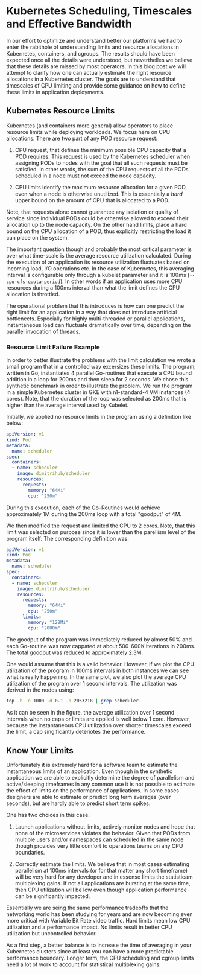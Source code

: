 # Kubernetes Scheduling, Timescales and Effective Bandwidth

In our effort to optimize and understand better our platforms we had 
to enter the rabithole of understanding limits and resource allocations
in Kubernetes, containers, and cgroups. The results should have been
expected once all the details were understood, but neverthelles we 
believe that these details are missed by most operators. In this 
blog post we will attempt to clarify how one can actually estimate
the right resource allocations in a Kubernetes cluster. The goals
are to understand that timescales of CPU limiting and provide some
guidance on how to define these limits in application deployments.

## Kubernetes Resource Limits

Kubernetes (and containers more general) allow operators to place resource
limits while deploying workloads. We focus here on CPU allocations. There
are two part of any POD resource request:

1. CPU request, that defines the minimum possible CPU capacity that a POD
requires. This request is used by the Kubernetes scheduler when assigning
PODs to nodes with the goal that all such requests must be satisfied. In other
words, the sum of the CPU requests of all the PODs scheduled in a node must
not exceed the node capacity.

2. CPU limits identify the maximum resource allocation for a given POD, 
even when a node is otherwise unutilized. This is essentially a 
*hard* upper bound on the amount of CPU that is allocated to a POD.

Note, that requests alone cannot guarantee any isolation or quality of service
since individual PODs could be otherwise allowed to exceed their allocation
up to the node capacity. On the other hand limits, place a hard bound on
the CPU allocation of a POD, thus explicitly restricting the load it can
place on the system.

The important question though and probably the most critical parameter is 
over what time-scale is the average resource utilization calculated. During
the execution of an application its resource utilization fluctuates based on incoming
load, I/O operations etc. In the case of Kubernetes, this averaging interval
is configurable only through a kubelet parameter and it is 100ms (`--cpu-cfs-quota-period`). 
In other words if an application uses more CPU resources during a 100ms interval 
than what the limit defines the CPU allocation is throttled.

The operational problem that this introduces is how can one predict the right limit
for an application in a way that does not introduce artificial bottlenects. Especially
for highly multi-threaded or parallel applications, instantaneous load can fluctuate dramatically
over time, depending on the parallel invocation of threads.

### Resource Limit Failure Example

In order to better illustrate the problems with the limit calculation
we wrote a small program that in a controlled way excersizes these limits.
The program, written in Go, instantiates 4 parallel Go-routines that 
execute a CPU bound addition in a loop for 200ms and then sleep for 
2 seconds. We chose this synthetic benchmark in order to illustrate the problem.
We run the program in a simple Kubernetes cluster in GKE with n1-standard-4
VM instances (4 cores). Note, that the duration of the loop was selected 
as 200ms that is higher than the average interval used by
Kubelet.

Initially, we applied no resource limits in the program using a definition
like below:
```yaml
apiVersion: v1
kind: Pod
metadata:
  name: scheduler
spec:
  containers:
  - name: scheduler
    image: dimitrihub/scheduler
    resources:
      requests:
        memory: "64Mi"
        cpu: "250m"
```

During this execution, each of the Go-Routines would achieve approximately 1M during
the 200ms loop with a total "goodput" of 4M. 

We then modified the request and limited the CPU to 2 cores. Note, that this limit 
was selected on purpose since it is lower than the parellism level of the program
itself. The corresponding definition was:

```yaml 
apiVersion: v1
kind: Pod
metadata:
  name: scheduler
spec:
  containers:
  - name: scheduler
    image: dimitrihub/scheduler
    resources:
      requests:
        memory: "64Mi"
        cpu: "250m"
      limits:
        memory: "128Mi"
        cpu: "2000m"
```

The goodput of the program was immediately reduced by almost 50% and each
Go-routine was now cappated at about 500-600K iterations in 200ms. The total
goodput was reduced to approximately 2.3M. 

One would assume that this is a valid behavior. However, if we plot the 
CPU utilization of the program in 100ms intervals in both instances we can
see what is really happening. In the same plot, we also plot the average
CPU utilization of the program over 1 second intervals. The utilization
was derived in the nodes using:

```bash
top -b -n 1000 -d 0.1 -p 2053218 | grep scheduler
```

As it can be seen in the figure, the average utilization over 1 second
intervals when no caps or limits are applied is well below 1 core. However,
because the instantaneous CPU utilization over shorter timescales exceed
the limit, a cap singificantly deteriotes the performance.

## Know Your Limits

Unfortunately it is extremely hard for a software team to estimate the 
instantaneous limits of an application. Even though in the synthetic 
application we are able to explicitly determine the degree of parallelism
and active/sleeping timeframes in any common use it is not possible 
to estimate the effect of limits on the performance of applications. In 
some cases designers are able to estimate or predict long term averages
(over seconds), but are hardly able to predict short term spikes.

One has two choices in this case:

1. Launch applications without limits, actively monitor nodes and hope
that none of the microservices violates the behavior. Given that PODs
from multiple users and/or namespaces can scheduled in the same node
though provides very little comfort to operations teams on any CPU 
boundaries.

2. Correctly estimate the limits. We believe that in most cases
estimating parallelism at 100ms intervals (or for that matter any short
timeframe) will be very hard for any developer and in essense limits 
the statisticam multiplexing gains. If not all applications are bursting
at the same time, then CPU utilization will be low even though 
application performance can be significantly impacted.

Essentially we are seing the same performance tradeoffs that the networking
world has been studying for years and are now becoming even more critical
with Variable Bit Rate video traffic. Hard limits mean low CPU utilization
and a performance impact. No limits result in better CPU utilization
but uncontrolled behavior. 

As a first step, a better balance is to increase the time of averaging 
in your Kubernetes clusters since at least you can have a more predictable
performance boundary. Longer term, the CPU scheduling and cgroup limits 
need a lot of work to account for statistical multiplexing gains. 
